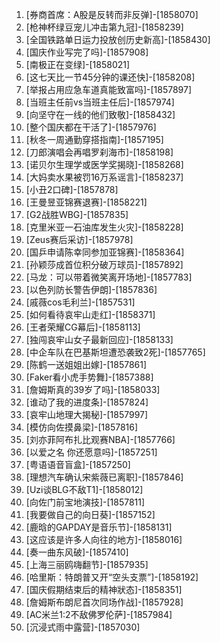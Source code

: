 
1. [券商首席：A股是反转而非反弹]-[1858070]
1. [枪神杯绿豆宠儿冲击第九冠]-[1858239]
1. [全国铁路单日运力投放创历史新高]-[1858430]
1. [国庆作业写完了吗]-[1857908]
1. [南极正在变绿]-[1858021]
1. [这七天比一节45分钟的课还快]-[1858208]
1. [举报占用应急车道真能致富吗]-[1857897]
1. [当班主任前vs当班主任后]-[1857974]
1. [向坚守在一线的他们致敬]-[1858432]
1. [整个国庆都在干活了]-[1857976]
1. [秋冬一周通勤穿搭指南]-[1857195]
1. [刀郎演唱会再唱罗刹海市]-[1858198]
1. [诺贝尔生理学或医学奖揭晓]-[1858268]
1. [大妈卖水果被罚16万系谣言]-[1858237]
1. [小丑2口碑]-[1857878]
1. [王曼昱亚锦赛退赛]-[1858221]
1. [G2战胜WBG]-[1857835]
1. [克里米亚一石油库发生火灾]-[1858228]
1. [Zeus赛后采访]-[1857978]
1. [国乒申请陈幸同参加亚锦赛]-[1858364]
1. [孙颖莎成首位积分破万球员]-[1857892]
1. [马龙：可以带着微笑离开场地]-[1857783]
1. [以色列防长警告伊朗]-[1857836]
1. [戚薇cos毛利兰]-[1857531]
1. [如何看待哀牢山走红]-[1858371]
1. [王者荣耀CG幕后]-[1858113]
1. [独闯哀牢山女子最新回应]-[1858133]
1. [中企车队在巴基斯坦遭恐袭致2死]-[1857765]
1. [陈鹤一送姐姐出嫁]-[1857861]
1. [Faker看小虎手势舞]-[1857388]
1. [詹姆斯真的39岁了吗]-[1858033]
1. [谁动了我的进度条]-[1857824]
1. [哀牢山地理大揭秘]-[1857997]
1. [模仿向佐摸鼻梁]-[1857816]
1. [刘亦菲阿布扎比观赛NBA]-[1857766]
1. [以爱之名 你还愿意吗]-[1857251]
1. [粤语语音盲盒]-[1857250]
1. [理想汽车确认宋紫薇已离职]-[1857846]
1. [Uzi谈BLG不敌T1]-[1858012]
1. [向佐门前宝地演技]-[1857811]
1. [我要做自己的向日葵]-[1857152]
1. [鹿晗的GAPDAY是音乐节]-[1858131]
1. [这应该是许多人向往的地方]-[1858016]
1. [奏一曲东风破]-[1857410]
1. [上海三丽鸥嗨翻节]-[1857935]
1. [哈里斯：特朗普又开“空头支票”]-[1858192]
1. [国庆假期结束后的精神狀态]-[1858351]
1. [詹姆斯布朗尼首次同场作战]-[1857928]
1. [AC米兰1:2不敌佛罗伦萨]-[1857984]
1. [沉浸式雨中露营]-[1857030]